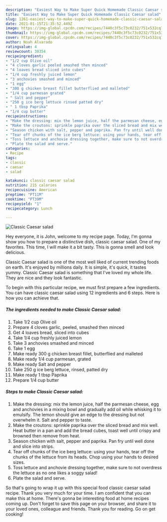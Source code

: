 ```yaml
---
description: "Easiest Way to Make Super Quick Homemade Classic Caesar salad"
title: "Easiest Way to Make Super Quick Homemade Classic Caesar salad"
slug: 1261-easiest-way-to-make-super-quick-homemade-classic-caesar-salad
date: 2021-01-15T21:35:52.449Z
image: https://img-global.cpcdn.com/recipes/7440c3f5c73c0232/751x532cq70/classic-caesar-salad-recipe-main-photo.jpg
thumbnail: https://img-global.cpcdn.com/recipes/7440c3f5c73c0232/751x532cq70/classic-caesar-salad-recipe-main-photo.jpg
cover: https://img-global.cpcdn.com/recipes/7440c3f5c73c0232/751x532cq70/classic-caesar-salad-recipe-main-photo.jpg
author: Noah Alvarado
ratingvalue: 4
reviewcount: 30354
recipeingredient:
- "1/2 cup Olive oil"
- "4 cloves garlic peeled smashed then minced"
- "4 loaves bread sliced into cubes"
- "1/4 cup freshly juiced lemon"
- "3 anchovies smashed and minced"
- "1 egg"
- "300 g chicken breast fillet butterflied and malleted"
- "1/4 cup parmesan grated"
- " Salt and pepper"
- "250 g ice berg lettuce rinsed patted dry"
- " 1 tbsp Paprika"
- "1/4 cup butter"
recipeinstructions:
- "Make the dressing: mix the lemon juice, half the parmesan cheese, egg and anchovies in a mixing bowl and gradually add oil while whisking it to emulsify. The lemon should give an edge to the dressing but not overwhelm it. Salt and pepper to taste."
- "Make the croutons: sprinkle paprika over the sliced bread and mix well. Heat butter in a pan and add the bread cubes, toast well until crispy and browned then remove from heat."
- "Season chicken with salt, pepper and paprika. Pan fry until well done and slice into strips."
- "Tear off chunks of the ice berg lettuce: using your hands, tear off the chunks of the lettuce from its heads. Chop using your hands to desired sizes."
- "Toss lettuce and anchovie dressing together, make sure to not overdress the lettuce as no one likes a soggy salad!"
- "Plate the salad and serve."
categories:
- Recipe
tags:
- classic
- caesar
- salad

katakunci: classic caesar salad 
nutrition: 215 calories
recipecuisine: American
preptime: "PT11M"
cooktime: "PT39M"
recipeyield: "1"
recipecategory: Lunch

---
```



![Classic Caesar salad](https://img-global.cpcdn.com/recipes/7440c3f5c73c0232/751x532cq70/classic-caesar-salad-recipe-main-photo.jpg)

Hey everyone, it is John, welcome to my recipe page. Today, I'm gonna show you how to prepare a distinctive dish, classic caesar salad. One of my favorites. This time, I will make it a bit tasty. This is gonna smell and look delicious.

Classic Caesar salad is one of the most well liked of current trending foods on earth. It's enjoyed by millions daily. It is simple, it's quick, it tastes yummy. Classic Caesar salad is something that I've loved my whole life. They are nice and they look fantastic.




To begin with this particular recipe, we must first prepare a few ingredients. You can have classic caesar salad using 12 ingredients and 6 steps. Here is how you can achieve that.

<!--inarticleads1-->

##### The ingredients needed to make Classic Caesar salad:

1. Take 1/2 cup Olive oil
1. Prepare 4 cloves garlic, peeled, smashed then minced
1. Get 4 loaves bread, sliced into cubes
1. Take 1/4 cup freshly juiced lemon
1. Take 3 anchovies smashed and minced
1. Take 1 egg
1. Make ready 300 g chicken breast fillet, butterflied and malleted
1. Make ready 1/4 cup parmesan, grated
1. Make ready  Salt and pepper
1. Take 250 g ice berg lettuce, rinsed, patted dry
1. Make ready  1 tbsp Paprika
1. Prepare 1/4 cup butter




<!--inarticleads2-->

##### Steps to make Classic Caesar salad:

1. Make the dressing: mix the lemon juice, half the parmesan cheese, egg and anchovies in a mixing bowl and gradually add oil while whisking it to emulsify. The lemon should give an edge to the dressing but not overwhelm it. Salt and pepper to taste.
1. Make the croutons: sprinkle paprika over the sliced bread and mix well. Heat butter in a pan and add the bread cubes, toast well until crispy and browned then remove from heat.
1. Season chicken with salt, pepper and paprika. Pan fry until well done and slice into strips.
1. Tear off chunks of the ice berg lettuce: using your hands, tear off the chunks of the lettuce from its heads. Chop using your hands to desired sizes.
1. Toss lettuce and anchovie dressing together, make sure to not overdress the lettuce as no one likes a soggy salad!
1. Plate the salad and serve.




So that's going to wrap it up with this special food classic caesar salad recipe. Thank you very much for your time. I am confident that you can make this at home. There's gonna be interesting food at home recipes coming up. Don't forget to save this page on your browser, and share it to your loved ones, colleague and friends. Thank you for reading. Go on get cooking!
